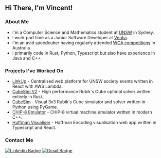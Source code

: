 ## Hi There, I'm Vincent!
### About Me
- I'm a Computer Science and Mathematics student at [UNSW](https://unsw.edu.au/) in Sydney.
- I work part time as a Junior Software Developer at [Ventia](https://ventia.com/).
- I'm an avid speedcuber having regularly attended [WCA competitions](https://www.worldcubeassociation.org/persons/2014WONG08) in Australia
- I primarily code in Rust, Python, Typescript but also have experience in Java and C++.

### Projects I've Worked On
- [LinkUp](https://linkupevents.com.au) - Centralised web platform for UNSW society events written in React with AWS Lambda.
- [CubeSim V2](https://github.com/V-Wong/CubeSim2) - High performance Rubik's Cube optimal solver written entirely in Rust.
- [CubeSim](https://github.com/V-Wong/CubeSim) - Visual 3x3 Rubik's Cube simulator and solver written in Python using PyGame.
- [CHIP-8 Emulator](https://github.com/V-Wong/chip8) - CHIP-8 virtual machine emulator written in modern C++.
- [Huffman Visualiser](https://vwong.dev/Huffman-Encoding) - Huffman Encoding visualisation web app written in Typescript and React.

### Contact Me
[![Linkedin Badge](https://img.shields.io/badge/-Vincent_Wong-blue?style=flat-square&logo=Linkedin&logoColor=white&link=https://www.linkedin.com/in/vincent-wc-wong//)](https://www.linkedin.com/in/vincent-wc-wong/) 
[![Gmail Badge](https://img.shields.io/badge/-vincent@vwong.dev-c14438?style=flat-square&logo=Gmail&logoColor=white&link=mailto:vincent@vwong.dev)](mailto:vincent@vwong.dev)
